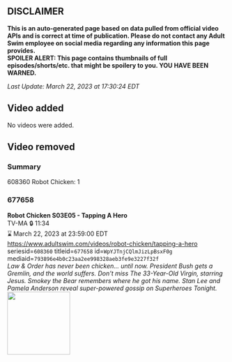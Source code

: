 ## DISCLAIMER
**This is an auto-generated page based on data pulled from official video APIs and is correct at time of publication. Please do not contact any Adult Swim employee on social media regarding any information this page provides.**  
**SPOILER ALERT: This page contains thumbnails of full episodes/shorts/etc. that might be spoilery to you. YOU HAVE BEEN WARNED.**  

_Last Update: March 22, 2023 at 17:30:24 EDT_
## Video added
No videos were added.  
## Video removed
### Summary
608360 Robot Chicken: 1  
### 677658
**Robot Chicken S03E05 - Tapping A Hero**  
TV-MA 🔒 11:34  
⌛ March 22, 2023 at 23:59:00 EDT  
https://www.adultswim.com/videos/robot-chicken/tapping-a-hero  
seriesid=`608360` titleid=`677658` id=`WpYJTnjCQlmJizLpBsxF0g` mediaid=`793896e4b0c23aa2ee998328aeb3fe9e3227f32f`  
_Law & Order has never been chicken... until now. President Bush gets a Gremlin, and the world suffers. Don't miss The 33-Year-Old Virgin, starring Jesus. Smokey the Bear remembers where he got his name. Stan Lee and Pamela Anderson reveal super-powered gossip on Superheroes Tonight._  
<a href="https://media.cdn.adultswim.com/uploads/20200401/thumbnails/2_20411228316-robotchicken_045.jpg"><img src="https://media.cdn.adultswim.com/uploads/20200401/thumbnails/2_20411228316-robotchicken_045.jpg" height="144px" /></a>
